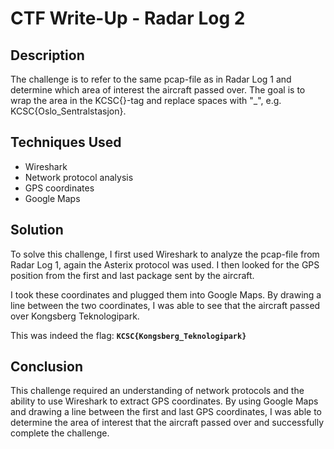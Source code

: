 # CTF Write-Up - Radar Log 2

## Description

The challenge is to refer to the same pcap-file as in Radar Log 1 and determine which area of interest the aircraft passed over. The goal is to wrap the area in the KCSC{}-tag and replace spaces with "_", e.g. KCSC{Oslo_Sentralstasjon}.

## Techniques Used

- Wireshark
- Network protocol analysis
- GPS coordinates
- Google Maps

## Solution

To solve this challenge, I first used Wireshark to analyze the pcap-file from Radar Log 1, again the Asterix protocol was used. I then looked for the GPS position from the first and last package sent by the aircraft.

I took these coordinates and plugged them into Google Maps. By drawing a line between the two coordinates, I was able to see that the aircraft passed over Kongsberg Teknologipark.

This was indeed the flag: **`KCSC{Kongsberg_Teknologipark}`** 

## Conclusion

This challenge required an understanding of network protocols and the ability to use Wireshark to extract GPS coordinates. By using Google Maps and drawing a line between the first and last GPS coordinates, I was able to determine the area of interest that the aircraft passed over and successfully complete the challenge.
